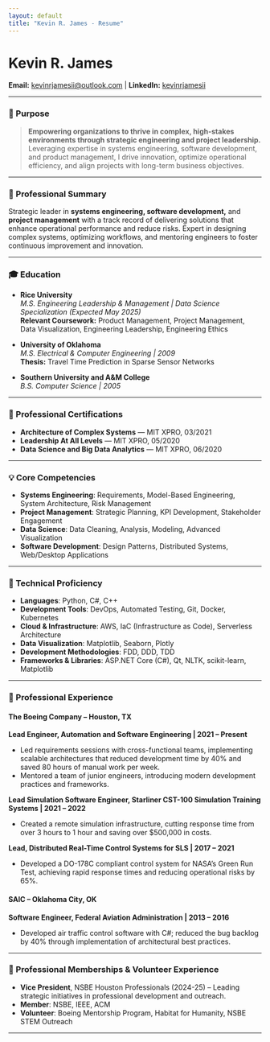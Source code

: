 ```yaml
---
layout: default
title: "Kevin R. James - Resume"
---
```


<div class="header">
  <h1>Kevin R. James</h1>
  <p>
    <strong>Email:</strong> <a href="mailto:kevinrjamesii@outlook.com">kevinrjamesii@outlook.com</a> |
    <strong>LinkedIn:</strong> <a href="https://www.linkedin.com/in/kevinrjamesii" target="_blank">kevinrjamesii</a>
  </p>
</div>

---

### 🎯 Purpose
> **Empowering organizations to thrive in complex, high-stakes environments through strategic engineering and project leadership.**  
> Leveraging expertise in systems engineering, software development, and product management, I drive innovation, optimize operational efficiency, and align projects with long-term business objectives.

---

### 💼 Professional Summary
Strategic leader in **systems engineering, software development,** and **project management** with a track record of delivering solutions that enhance operational performance and reduce risks. Expert in designing complex systems, optimizing workflows, and mentoring engineers to foster continuous improvement and innovation.

---

### 🎓 Education

- **Rice University**  
  *M.S. Engineering Leadership & Management | Data Science Specialization (Expected May 2025)*  
  **Relevant Coursework:** Product Management, Project Management, Data Visualization, Engineering Leadership, Engineering Ethics

- **University of Oklahoma**  
  *M.S. Electrical & Computer Engineering | 2009*  
  **Thesis:** Travel Time Prediction in Sparse Sensor Networks

- **Southern University and A&M College**  
  *B.S. Computer Science | 2005*  

---

### 📜 Professional Certifications
- **Architecture of Complex Systems** — MIT XPRO, 03/2021  
- **Leadership At All Levels** — MIT XPRO, 05/2020  
- **Data Science and Big Data Analytics** — MIT XPRO, 06/2020  

---

### 💡 Core Competencies
- **Systems Engineering**: Requirements, Model-Based Engineering, System Architecture, Risk Management
- **Project Management**: Strategic Planning, KPI Development, Stakeholder Engagement
- **Data Science**: Data Cleaning, Analysis, Modeling, Advanced Visualization
- **Software Development**: Design Patterns, Distributed Systems, Web/Desktop Applications

---

### 🔧 Technical Proficiency

- **Languages**: Python, C#, C++  
- **Development Tools**: DevOps, Automated Testing, Git, Docker, Kubernetes  
- **Cloud & Infrastructure**: AWS, IaC (Infrastructure as Code), Serverless Architecture  
- **Data Visualization**: Matplotlib, Seaborn, Plotly  
- **Development Methodologies**: FDD, DDD, TDD  
- **Frameworks & Libraries**: ASP.NET Core (C#), Qt, NLTK, scikit-learn, Matplotlib

---

### 👔 Professional Experience

#### The Boeing Company – Houston, TX

**Lead Engineer, Automation and Software Engineering | 2021 – Present**  
- Led requirements sessions with cross-functional teams, implementing scalable architectures that reduced development time by 40% and saved 80 hours of manual work per week.  
- Mentored a team of junior engineers, introducing modern development practices and frameworks.

**Lead Simulation Software Engineer, Starliner CST-100 Simulation Training Systems | 2021 – 2022**  
- Created a remote simulation infrastructure, cutting response time from over 3 hours to 1 hour and saving over $500,000 in costs.

**Lead, Distributed Real-Time Control Systems for SLS | 2017 – 2021**  
- Developed a DO-178C compliant control system for NASA’s Green Run Test, achieving rapid response times and reducing operational risks by 65%.

#### SAIC – Oklahoma City, OK

**Software Engineer, Federal Aviation Administration | 2013 – 2016**  
- Developed air traffic control software with C#; reduced the bug backlog by 40% through implementation of architectural best practices.

---

### 🤝 Professional Memberships & Volunteer Experience
- **Vice President**, NSBE Houston Professionals (2024-25) – Leading strategic initiatives in professional development and outreach.
- **Member**: NSBE, IEEE, ACM  
- **Volunteer**: Boeing Mentorship Program, Habitat for Humanity, NSBE STEM Outreach  

---

